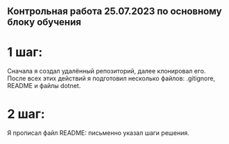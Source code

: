 ## Контрольная работа 25.07.2023 по основному блоку обучения
# 1 шаг:
Сначала я создал удалённый репозиторий, далее клонировал его. После всех этих действий я подготовил несколько файлов: .gitignore, README и файлы dotnet.
# 2 шаг:
Я прописал файл README: письменно указал шаги решения. 